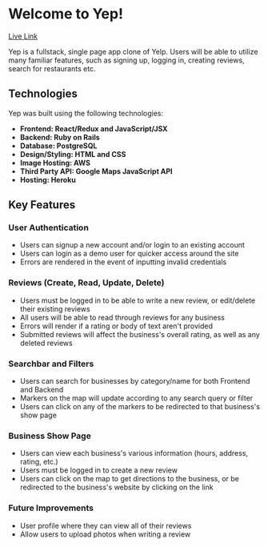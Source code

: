 # Welcome to Yep!

[Live Link](https://yepppp.herokuapp.com/#/)

Yep is a fullstack, single page app clone of Yelp. Users will be able to utilize many familiar features, such as signing up, logging in, creating reviews, search for restaurants etc. 

## Technologies

Yep was built using the following technologies:
</br>
* <b>Frontend: React/Redux and JavaScript/JSX</b>
* <b>Backend: Ruby on Rails</b>
* <b>Database: PostgreSQL</b>
* <b>Design/Styling: HTML and CSS</b>
* <b>Image Hosting: AWS</b>
* <b>Third Party API: Google Maps JavaScript API</b>
* <b>Hosting: Heroku</b>

## Key Features

### User Authentication

* Users can signup a new account and/or login to an existing account
* Users can login as a demo user for quicker access around the site
* Errors are rendered in the event of inputting invalid credentials


### Reviews (Create, Read, Update, Delete)

* Users must be logged in to be able to write a new review, or edit/delete their existing reviews
* All users will be able to read through reviews for any business
* Errors will render if a rating or body of text aren't provided
* Submitted reviews will affect the business's overall rating, as well as any deleted reviews


### Searchbar and Filters

* Users can search for businesses by category/name for both Frontend and Backend
* Markers on the map will update according to any search query or filter
* Users can click on any of the markers to be redirected to that business's show page


### Business Show Page

* Users can view each business's various information (hours, address, rating, etc.)
* Users must be logged in to create a new review
* Users can click on the map to get directions to the business, or be redirected to the business's website by clicking on the link


### Future Improvements

* User profile where they can view all of their reviews
* Allow users to upload photos when writing a review


